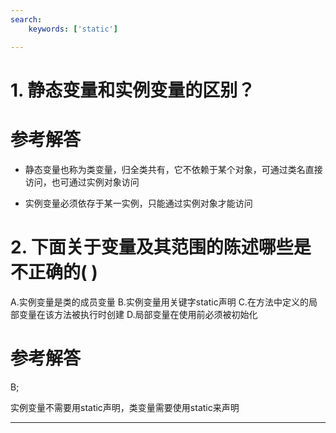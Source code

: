 ```yaml
---
search:
    keywords: ['static']

---
```



# 1. 静态变量和实例变量的区别？

# 参考解答

* 静态变量也称为类变量，归全类共有，它不依赖于某个对象，可通过类名直接访问，也可通过实例对象访问

* 实例变量必须依存于某一实例，只能通过实例对象才能访问


# 2. 下面关于变量及其范围的陈述哪些是不正确的( )

A.实例变量是类的成员变量
B.实例变量用关键字static声明
C.在方法中定义的局部变量在该方法被执行时创建
D.局部变量在使用前必须被初始化


# 参考解答

B;

实例变量不需要用static声明，类变量需要使用static来声明

---

